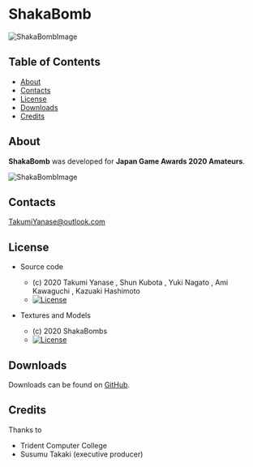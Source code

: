 # ShakaBomb
<p><img src="https://github.com/Trident-CESA2020/CESA2020-ShakaBomb/blob/Images/Images/Image02.png?raw=true" alt="ShakaBombImage" /></p>

## Table of Contents

* [About](#about)
* [Contacts](#contacts)
* [License](#license)
* [Downloads](#downloads)
* [Credits](#credits)

## About

**ShakaBomb** was developed for **Japan Game Awards 2020 Amateurs**.

<p><img src="https://github.com/Trident-CESA2020/CESA2020-ShakaBomb/blob/Images/Images/Image01.png?raw=true" alt="ShakaBombImage" /></p>

## Contacts

TakumiYanase@outlook.com

## License

* Source code
  - (c) 2020 Takumi Yanase , Shun Kubota , Yuki Nagato , Ami Kawaguchi , Kazuaki Hashimoto
  - [![License](https://img.shields.io/badge/License-MIT-blue.svg?style=flat)](https://opensource.org/licenses/mit-license.php)
  
* Textures and Models
  - (c) 2020 ShakaBombs
  - [![License](https://img.shields.io/badge/License-CC%20BY--NC--ND%204.0-yellow.svg?style=flat)](https://creativecommons.org/licenses/by-nc-nd/4.0/legalcode)

## Downloads

Downloads can be found on [GitHub](https://github.com/Trident-CESA2020/CESA2020-ShakaBomb/releases).  

## Credits

Thanks to

* Trident Computer College
* Susumu Takaki (executive producer)
